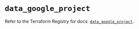# `data_google_project`

Refer to the Terraform Registry for docs: [`data_google_project`](https://registry.terraform.io/providers/hashicorp/google-beta/6.45.0/docs/data-sources/google_project).
